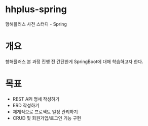 # hhplus-spring
항해플러스 사전 스터디 - Spring

# 개요
항해플러스 본 과정 진행 전 간단한게 SpringBoot에 대해 학습하고자 한다.

# 목표
- REST API 명세 작성하기
- ERD 작성하기
- 체계적으로 프로젝트 일정 관리하기
- CRUD 및 회원가입/로그인 기능 구현

